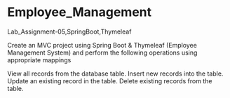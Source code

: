 # Employee_Management
Lab_Assignment-05,SpringBoot,Thymeleaf

Create an MVC project using Spring Boot & Thymeleaf (Employee Management System)  and perform the following operations using appropriate mappings

View all records from the database table.
Insert new records into the table.
Update an existing record in the table.
Delete existing records from the table.
